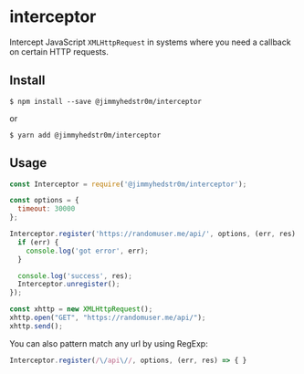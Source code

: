 # interceptor
Intercept JavaScript ```XMLHttpRequest``` in systems where you need a callback on certain HTTP requests.

## Install
```console
$ npm install --save @jimmyhedstr0m/interceptor
```
or
```console
$ yarn add @jimmyhedstr0m/interceptor
```

## Usage
```javascript
const Interceptor = require('@jimmyhedstr0m/interceptor');

const options = {
  timeout: 30000
};

Interceptor.register('https://randomuser.me/api/', options, (err, res) => {
  if (err) {
    console.log('got error', err);
  }

  console.log('success', res);
  Interceptor.unregister();
});

const xhttp = new XMLHttpRequest();
xhttp.open("GET", "https://randomuser.me/api/");
xhttp.send();
```

You can also pattern match any url by using RegExp:
```javascript
Interceptor.register(/\/api\//, options, (err, res) => { }
```